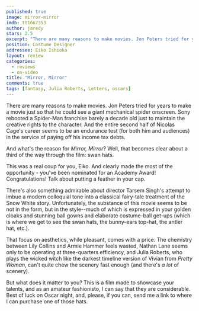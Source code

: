 ```yaml
---
published: true
image: mirror-mirror
imdb: tt1667353
author: jaredy
stars: 2.5
excerpt: "There are many reasons to make movies. Jon Peters tried for years to make a movie just so that he could see a giant mechanical spider onscreen. Sony rebooted a Spider-Man franchise barely a decade old just to maintain the creative rights to the character. And the entire second half of Nicolas Cage&rsquo;s career seems to be an endurance test (for both him and audiences) in the service of paying off his income tax debts."
position: Costume Designer
addressee: Eiko Ishioka
layout: review
categories: 
  - reviews
  - on-video
title: "Mirror, Mirror"
comments: true
tags: [fantasy, Julia Roberts, Letters, oscars]
---
```

There are many reasons to make movies. Jon Peters tried for years to make a movie just so that he could see a giant mechanical spider onscreen. Sony rebooted a Spider-Man franchise barely a decade old just to maintain the creative rights to the character. And the entire second half of Nicolas Cage's career seems to be an endurance test (for both him and audiences) in the service of paying off his income tax debts. 

And what's the reason for _Mirror, Mirror_? Well, that becomes clear about a third of the way through the film: swan hats.

This was a real coup for you, Eiko. And clearly made the most of the opportunity - you've been nominated for an Academy Award! Congratulations! Talk about putting a feather in your cap.

There's also something admirable about director Tarsem Singh's attempt to imbue a modern colloquial tone into a classical fairy-tale treatment of the Snow White story. Unfortunately, the substance of this movie seems to be not in the form, but in the style--much of which is expressed in your golden cloaks and stunning ball gowns and elaborate costume-ball get-ups (which is where we get to see the swan hats, the bunny-ears top-hat, the antler hat, etc.).

That focus on aesthetics, while pleasant, comes with a price. The chemistry between Lily Collins and Armie Hammer feels wasted, Nathan Lane seems only to be operating at three-quarters efficiency, and Julia Roberts, who plays the wicked witch like the darkest timeline version of Vivian from _Pretty Woman_, can't quite chew the scenery fast enough (and there's _a lot_ of scenery). 

But what does it matter to you? This is a film made to showcase your talents, and as an amateur fashionisto, I can say that they are considerable. Best of luck on Oscar night, and, please, if you can, send me a link to where I can purchase one of those hats.  